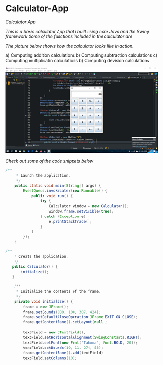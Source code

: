 # Calculator-App

*Calculator App*



*This is a basic calculator App that i built using core Java and the Swing framework*
*Some of the functions included in the calculator are* 

*The picture below shows how the calculator looks like in action.*

a) Computing addition calculations
b) Computing subtraction calculations
c) Computing multiplicatin calculations
b) Computing devision calculations

![](https://github.com/TLABEGO/Calculator-App/blob/master/sample.png)

*Check out some of the code snippets below* 


```java
/**
	 * Launch the application.
	 */
	public static void main(String[] args) {
		EventQueue.invokeLater(new Runnable() {
			public void run() {
				try {
					Calculator window = new Calculator();
					window.frame.setVisible(true);
				} catch (Exception e) {
					e.printStackTrace();
				}
			}
		});
	}
  ```
  
  
  
  
  
 ```java
 /**
	 * Create the application.
	 */
	public Calculator() {
		initialize();
	}

 ```





```java
	/**
	 * Initialize the contents of the frame.
	 */
	private void initialize() {
		frame = new JFrame();
		frame.setBounds(100, 100, 307, 424);
		frame.setDefaultCloseOperation(JFrame.EXIT_ON_CLOSE);
		frame.getContentPane().setLayout(null);

		textField = new JTextField();
		textField.setHorizontalAlignment(SwingConstants.RIGHT);
		textField.setFont(new Font("Tahoma", Font.BOLD, 20));
		textField.setBounds(10, 11, 274, 53);
		frame.getContentPane().add(textField);
		textField.setColumns(10);
```
